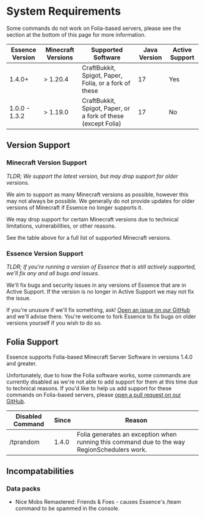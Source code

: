 # System Requirements

<warning>
Some commands do not work on Folia-based servers, please see the section at the bottom of this page for more information.
</warning>

| Essence Version | Minecraft Versions | Supported Software                                            | Java Version | Active Support |
|-----------------|--------------------|---------------------------------------------------------------|--------------|----------------|
| 1.4.0+          | > 1.20.4           | CraftBukkit, Spigot, Paper, Folia, or a fork of these         | 17           | Yes            |
| 1.0.0 - 1.3.2   | > 1.19.0           | CraftBukkit, Spigot, Paper, or a fork of these (except Folia) | 17           | No             |

## Version Support
### Minecraft Version Support
_TLDR; We support the latest version, but may drop support for older versions._

We aim to support as many Minecraft versions as possible, however this may not always be possible.
We generally do not provide updates for older versions of Minecraft if Essence no longer supports it.

We may drop support for certain Minecraft versions due to technical limitations, vulnerabilities, or other reasons.

See the table above for a full list of supported Minecraft versions.

### Essence Version Support
_TLDR; If you're running a version of Essence that is still actively supported, we'll fix any and all bugs and issues._

We'll fix bugs and security issues in any versions of Essence that are in Active Support.
If the version is no longer in Active Support we may not fix the issue.

If you're unusure if we'll fix something, ask! [Open an issue on our GitHub](https://github.com/lewmc/essence/issues) and we'll advise there.
You're welcome to fork Essence to fix bugs on older versions yourself if you wish to do so.

## Folia Support
Essence supports Folia-based Minecraft Server Software in versions 1.4.0 and greater.

Unfortunately, due to how the Folia software works, some commands are currently disabled as we're not able to add support for them at this time due to technical reasons.
If you'd like to help us add support for these commands on Folia-based servers, please [open a pull request on our GitHub](https://github.com/lewmc/essence).

| Disabled Command | Since | Reason                                                                                       |
|------------------|-------|----------------------------------------------------------------------------------------------|
| /tprandom        | 1.4.0 | Folia generates an exception when running this command due to the way RegionSchedulers work. |

## Incompatabilities
### Data packs
- Nice Mobs Remastered: Friends & Foes - causes Essence's /team command to be spammed in the console.
